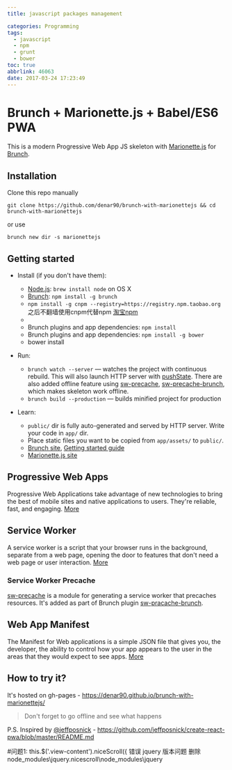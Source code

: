 ```yaml
---
title: javascript packages management

categories: Programming
tags:
  - javascript
  - npm
  - grunt
  - bower
toc: true
abbrlink: 46063
date: 2017-03-24 17:23:49
---
```


# Brunch + Marionette.js + Babel/ES6 PWA

This is a modern Progressive Web App JS skeleton with [Marionette.js](http://marionettejs.com/) for [Brunch](http://brunch.io).


## Installation    

Clone this repo manually      

`git clone https://github.com/denar90/brunch-with-marionettejs && cd brunch-with-marionettejs` 

or use 

`brunch new dir -s marionettejs`

## Getting started

* Install (if you don't have them):
    * [Node.js](http://nodejs.org): `brew install node` on OS X
    * [Brunch](http://brunch.io): `npm install -g brunch`
    * `npm install -g cnpm --registry=https://registry.npm.taobao.org` 之后不翻墙使用cnpm代替npm [淘宝npm](https://npm.taobao.org)
    *
    * Brunch plugins and app dependencies: `npm install`
    * Brunch plugins and app dependencies: `npm install -g bower`
    * bower install

* Run:
    * `brunch watch --server` — watches the project with continuous rebuild. 
      This will also launch HTTP server with [pushState](https://developer.mozilla.org/en-US/docs/Web/Guide/API/DOM/Manipulating_the_browser_history).
      There are also added offline feature using [sw-precache](https://github.com/GoogleChrome/sw-precache), [sw-precache-brunch](https://github.com/denar90/sw-precache-brunch), which makes skeleton work offline.    
    * `brunch build --production` — builds minified project for production
* Learn:
    * `public/` dir is fully auto-generated and served by HTTP server.  Write your code in `app/` dir.
    * Place static files you want to be copied from `app/assets/` to `public/`.
    * [Brunch site](http://brunch.io), [Getting started guide](https://github.com/brunch/brunch-guide#readme)
    * [Marionette.js site](http://marionettejs.com/)

## Progressive Web Apps

Progressive Web Applications take advantage of new technologies to bring the best of mobile sites and native
applications to users. They're reliable, fast, and engaging. [More](https://developers.google.com/web/progressive-web-apps/)
​    

## Service Worker

A service worker is a script that your browser runs in the background, separate from a web page, opening the door to 
features that don't need a web page or user interaction. [More](https://developers.google.com/web/fundamentals/getting-started/primers/service-workers)

### Service Worker Precache

[sw-precache](https://github.com/GoogleChrome/sw-precache) is a module for generating a service worker that precaches resources.
It's added as part of Brunch plugin [sw-pracache-brunch](https://github.com/denar90/sw-precache-brunch).


## Web App Manifest

The Manifest for Web applications is a simple JSON file that gives you, the developer, the ability to control how your 
app appears to the user in the areas that they would expect to see apps. [More](https://developers.google.com/web/updates/2014/11/Support-for-installable-web-apps-with-webapp-manifest-in-chrome-38-for-Android?hl=en)

## How to try it?

It's hosted on gh-pages - https://denar90.github.io/brunch-with-marionettejs/
> Don't forget to go offline and see what happens

P.S. Inspired by [@jeffposnick](https://github.com/jeffposnick) - https://github.com/jeffposnick/create-react-pwa/blob/master/README.md



#问题1: this.$('.view-content').niceScroll({ 错误
jquery 版本问题 删除 node_modules\jquery.nicescroll\node_modules\jquery

